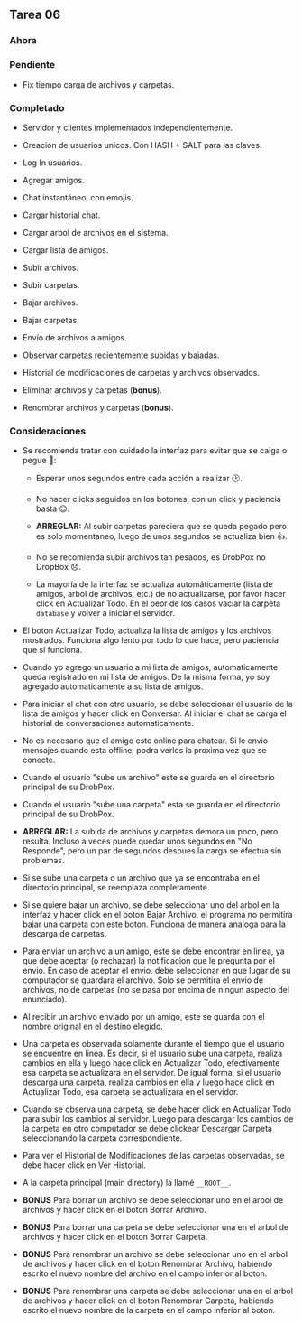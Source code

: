 ﻿## Tarea 06

### Ahora


### Pendiente

* Fix tiempo carga de archivos y carpetas.


### Completado

* Servidor y clientes implementados independientemente.

* Creacion de usuarios unicos. Con HASH + SALT para las claves.

* Log In usuarios.

* Agregar amigos.

* Chat instantáneo, con emojis.

* Cargar historial chat.

* Cargar arbol de archivos en el sistema.

* Cargar lista de amigos.

* Subir archivos.

* Subir carpetas.

* Bajar archivos.

* Bajar carpetas.

* Envío de archivos a amigos.

* Observar carpetas recientemente subidas y bajadas.

* Historial de modificaciones de carpetas y archivos observados.

* Eliminar archivos y carpetas (**bonus**).

* Renombrar archivos y carpetas (**bonus**).


### Consideraciones

* Se recomienda tratar con cuidado la interfaz para evitar que se caiga o pegue :pray::

	* Esperar unos segundos entre cada acción a realizar :clock2:.

	* No hacer clicks seguidos en los botones, con un click y paciencia basta :relieved:.

	* **ARREGLAR:** Al subir carpetas pareciera que se queda pegado pero es solo momentaneo, luego de unos segundos se actualiza bien :+1:.

	* No se recomienda subir archivos tan pesados, es DrobPox no DropBox :disappointed:.
	
	* La mayoría de la interfaz se actualiza automáticamente (lista de amigos, arbol de archivos, etc.) de no actualizarse, por favor hacer click en Actualizar Todo. En el peor de los casos vaciar la carpeta ````database```` y volver a iniciar el servidor.

* El boton Actualizar Todo, actualiza la lista de amigos y los archivos mostrados. Funciona algo lento por todo lo que hace, pero paciencia que sí funciona.

* Cuando yo agrego un usuario a mi lista de amigos, automaticamente queda registrado en mi lista de amigos. De la misma forma, yo soy agregado automaticamente a su lista de amigos.

* Para iniciar el chat con otro usuario, se debe seleccionar el usuario de la lista de amigos y hacer click en Conversar. Al iniciar el chat se carga el historial de conversaciones automaticamente.

* No es necesario que el amigo este online para chatear. Si le envio mensajes cuando esta offline, podra verlos la proxima vez que se conecte.

* Cuando el usuario "sube un archivo" este se guarda en el directorio principal de su DrobPox.

* Cuando el usuario "sube una carpeta" esta se guarda en el directorio principal de su DrobPox.

* **ARREGLAR:** La subida de archivos y carpetas demora un poco, pero resulta. Incluso a veces puede quedar unos segundos en "No Responde", pero un par de segundos despues la carga se efectua sin problemas.

* Si se sube una carpeta o un archivo que ya se encontraba en el directorio principal, se reemplaza completamente.

* Si se quiere bajar un archivo, se debe seleccionar uno del arbol en la interfaz y hacer click en el boton Bajar Archivo, el programa no permitira bajar una carpeta con este boton. Funciona de manera analoga para la descarga de carpetas.

* Para enviar un archivo a un amigo, este se debe encontrar en linea, ya que debe aceptar (o rechazar) la notificacion que le pregunta por el envio. En caso de aceptar el envio, debe seleccionar en que lugar de su computador se guardara el archivo. Solo se permitira el envio de archivos, no de carpetas (no se pasa por encima de ningun aspecto del enunciado).
 
* Al recibir un archivo enviado por un amigo, este se guarda con el nombre original en el destino elegido.

* Una carpeta es observada solamente durante el tiempo que el usuario se encuentre en linea. Es decir, si el usuario sube una carpeta, realiza cambios en ella y luego hace click en Actualizar Todo, efectivamente esa carpeta se actualizara en el servidor. De igual forma, si el usuario descarga una carpeta, realiza cambios en ella y luego hace click en Actualizar Todo, esa carpeta se actualizara en el servidor.

* Cuando se observa una carpeta, se debe hacer click en Actualizar Todo para subir los cambios al servidor. Luego para descargar los cambios de la carpeta en otro computador se debe clickear Descargar Carpeta seleccionando la carpeta correspondiente.

* Para ver el Historial de Modificaciones de las carpetas observadas, se debe hacer click en Ver Historial.

* A la carpeta principal (main directory) la llamé ````__ROOT__````.

* **BONUS** Para borrar un archivo se debe seleccionar uno en el arbol de archivos y hacer click en el boton Borrar Archivo.

* **BONUS** Para borrar una carpeta se debe seleccionar una en el arbol de archivos y hacer click en el boton Borrar Carpeta.

* **BONUS** Para renombrar un archivo se debe seleccionar uno en el arbol de archivos y hacer click en el boton Renombrar Archivo, habiendo escrito el nuevo nombre del archivo en el campo inferior al boton.

* **BONUS** Para renombrar una carpeta se debe seleccionar una en el arbol de archivos y hacer click en el boton Renombrar Carpeta, habiendo escrito el nuevo nombre de la carpeta en el campo inferior al boton.

